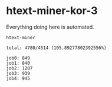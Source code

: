 # htext-miner-kor-3

Everything doing here is automated.

```
htext-miner

total: 4780/4514 (105.89277802392556%)

job0: 849
job1: 840
job2: 1207
job3: 939
job4: 945
```